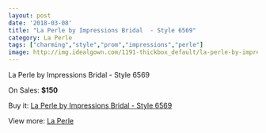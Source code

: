 ```yaml
---
layout: post
date: '2018-03-08'
title: "La Perle by Impressions Bridal  - Style 6569"
category: La Perle
tags: ["charming","style","prom","impressions","perle"]
image: http://img.idealgown.com/1191-thickbox_default/la-perle-by-impressions-bridal-style-6569.jpg
---
```

La Perle by Impressions Bridal  - Style 6569

On Sales: **$150**
<a href="https://www.idealgown.com/en/la-perle/554-la-perle-by-impressions-bridal-style-6569.html"><amp-img layout="responsive" width="600" height="600" src="//img.idealgown.com/1191-thickbox_default/la-perle-by-impressions-bridal-style-6569.jpg" alt="La Perle by Impressions Bridal  - Style 6569 0" /></a>
<a href="https://www.idealgown.com/en/la-perle/554-la-perle-by-impressions-bridal-style-6569.html"><amp-img layout="responsive" width="600" height="600" src="//img.idealgown.com/1193-thickbox_default/la-perle-by-impressions-bridal-style-6569.jpg" alt="La Perle by Impressions Bridal  - Style 6569 1" /></a>
<a href="https://www.idealgown.com/en/la-perle/554-la-perle-by-impressions-bridal-style-6569.html"><amp-img layout="responsive" width="600" height="600" src="//img.idealgown.com/1192-thickbox_default/la-perle-by-impressions-bridal-style-6569.jpg" alt="La Perle by Impressions Bridal  - Style 6569 2" /></a>

Buy it: [La Perle by Impressions Bridal  - Style 6569](https://www.idealgown.com/en/la-perle/554-la-perle-by-impressions-bridal-style-6569.html "La Perle by Impressions Bridal  - Style 6569")

View more: [La Perle](https://www.idealgown.com/en/8-la-perle "La Perle")